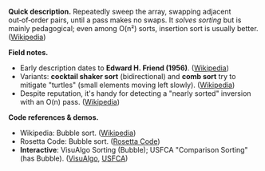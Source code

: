 **Quick description.**
Repeatedly sweep the array, swapping adjacent out‑of‑order pairs, until a pass makes no swaps. It *solves sorting* but is mainly pedagogical; even among O(n²) sorts, insertion sort is usually better. ([Wikipedia](https://en.wikipedia.org/wiki/Bubble_sort))

**Field notes.**

* Early description dates to **Edward H. Friend (1956)**. ([Wikipedia](https://en.wikipedia.org/wiki/Bubble_sort))
* Variants: **cocktail shaker sort** (bidirectional) and **comb sort** try to mitigate "turtles" (small elements moving left slowly). ([Wikipedia](https://en.wikipedia.org/wiki/Bubble_sort))
* Despite reputation, it's handy for detecting a "nearly sorted" inversion with an O(n) pass. ([Wikipedia](https://en.wikipedia.org/wiki/Bubble_sort))

**Code references & demos.**

* Wikipedia: Bubble sort. ([Wikipedia](https://en.wikipedia.org/wiki/Bubble_sort))
* Rosetta Code: Bubble sort. ([Rosetta Code](https://rosettacode.org/wiki/Sorting_algorithms/Bubble_sort))
* **Interactive**: VisuAlgo Sorting (Bubble); USFCA "Comparison Sorting" (has Bubble). ([VisuAlgo](https://visualgo.net/en/sorting), [USFCA](https://www.cs.usfca.edu/~galles/visualization/ComparisonSort.html))